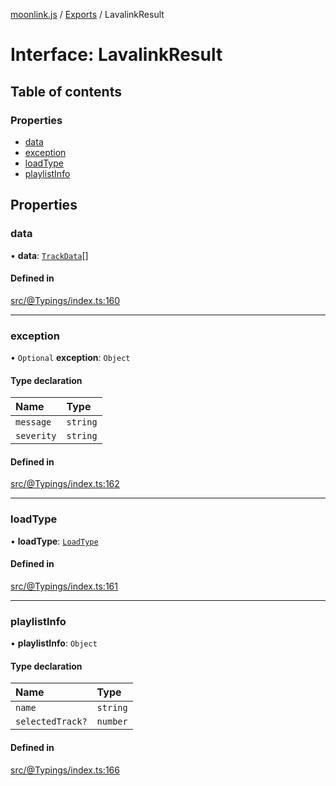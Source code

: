 [moonlink.js](../README.md) / [Exports](../modules.md) / LavalinkResult

# Interface: LavalinkResult

## Table of contents

### Properties

- [data](LavalinkResult.md#data)
- [exception](LavalinkResult.md#exception)
- [loadType](LavalinkResult.md#loadtype)
- [playlistInfo](LavalinkResult.md#playlistinfo)

## Properties

### data

• **data**: [`TrackData`](TrackData.md)[]

#### Defined in

[src/@Typings/index.ts:160](https://github.com/Ecliptia/moonlink.js/blob/ab259c6/src/@Typings/index.ts#L160)

___

### exception

• `Optional` **exception**: `Object`

#### Type declaration

| Name | Type |
| :------ | :------ |
| `message` | `string` |
| `severity` | `string` |

#### Defined in

[src/@Typings/index.ts:162](https://github.com/Ecliptia/moonlink.js/blob/ab259c6/src/@Typings/index.ts#L162)

___

### loadType

• **loadType**: [`LoadType`](../modules.md#loadtype)

#### Defined in

[src/@Typings/index.ts:161](https://github.com/Ecliptia/moonlink.js/blob/ab259c6/src/@Typings/index.ts#L161)

___

### playlistInfo

• **playlistInfo**: `Object`

#### Type declaration

| Name | Type |
| :------ | :------ |
| `name` | `string` |
| `selectedTrack?` | `number` |

#### Defined in

[src/@Typings/index.ts:166](https://github.com/Ecliptia/moonlink.js/blob/ab259c6/src/@Typings/index.ts#L166)
